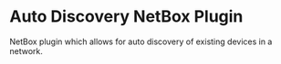 # Auto Discovery NetBox Plugin

NetBox plugin which allows for auto discovery of existing devices in a network.
